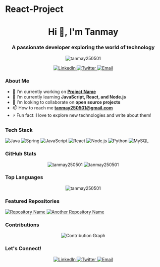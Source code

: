 # React-Project
<!-- Header Section -->
<h1 align="center">Hi 👋, I'm Tanmay</h1>
<h3 align="center">A passionate developer exploring the world of technology</h3>

<!-- Visitor Count -->
<p align="center">
  <img src="https://komarev.com/ghpvc/?username=tanmay250501&label=Profile%20views&color=0e75b6&style=flat" alt="tanmay250501" />
</p>

<!-- Social Media Links -->
<p align="center">
  <a href="https://linkedin.com/in/tanmay250501" target="blank">
    <img src="https://img.shields.io/badge/LinkedIn-blue?style=for-the-badge&logo=linkedin&logoColor=white" alt="LinkedIn" />
  </a>
  <a href="https://twitter.com/tanmay250501" target="blank">
    <img src="https://img.shields.io/badge/Twitter-blue?style=for-the-badge&logo=twitter&logoColor=white" alt="Twitter" />
  </a>
  <a href="mailto:tanmay250501@gmail.com" target="blank">
    <img src="https://img.shields.io/badge/Email-D14836?style=for-the-badge&logo=gmail&logoColor=white" alt="Email" />
  </a>
</p>

<!-- About Me Section -->
### About Me
- 🔭 I’m currently working on **[Project Name](https://github.com/tanmay250501/Project-Name)**
- 🌱 I’m currently learning **JavaScript, React, and Node.js**
- 👯 I’m looking to collaborate on **open source projects**
- 📫 How to reach me **tanmay250501@gmail.com**
- ⚡ Fun fact: I love to explore new technologies and write about them!

<!-- Tech Stack Section -->
### Tech Stack
<p align="left">
  <img src="https://img.shields.io/badge/Java-ED8B00?style=for-the-badge&logo=java&logoColor=white" alt="Java" />
  <img src="https://img.shields.io/badge/Spring-6DB33F?style=for-the-badge&logo=spring&logoColor=white" alt="Spring" />
  <img src="https://img.shields.io/badge/JavaScript-F7DF1E?style=for-the-badge&logo=javascript&logoColor=black" alt="JavaScript" />
  <img src="https://img.shields.io/badge/React-61DAFB?style=for-the-badge&logo=react&logoColor=black" alt="React" />
  <img src="https://img.shields.io/badge/Node.js-339933?style=for-the-badge&logo=nodedotjs&logoColor=white" alt="Node.js" />
  <img src="https://img.shields.io/badge/Python-3776AB?style=for-the-badge&logo=python&logoColor=white" alt="Python" />
  <img src="https://img.shields.io/badge/MySQL-4479A1?style=for-the-badge&logo=mysql&logoColor=white" alt="MySQL" />
</p>

<!-- GitHub Stats Section -->
### GitHub Stats
<p align="center">
  <img src="https://github-readme-stats.vercel.app/api?username=tanmay250501&show_icons=true&locale=en" alt="tanmay250501" />
  <img src="https://github-readme-streak-stats.herokuapp.com/?user=tanmay250501&" alt="tanmay250501" />
</p>

<!-- Top Languages Section -->
### Top Languages
<p align="center">
  <img src="https://github-readme-stats.vercel.app/api/top-langs?username=tanmay250501&show_icons=true&locale=en&layout=compact" alt="tanmay250501" />
</p>

<!-- Featured Repositories Section -->
### Featured Repositories
<p align="left">
  <a href="https://github.com/tanmay250501/Repository-Name">
    <img src="https://github-readme-stats.vercel.app/api/pin/?username=tanmay250501&repo=Repository-Name" alt="Repository Name" />
  </a>
  <a href="https://github.com/tanmay250501/Another-Repository-Name">
    <img src="https://github-readme-stats.vercel.app/api/pin/?username=tanmay250501&repo=Another-Repository-Name" alt="Another Repository Name" />
  </a>
</p>

<!-- Contributions Section -->
### Contributions
<p align="center">
  <img src="https://activity-graph.herokuapp.com/graph?username=tanmay250501&theme=github" alt="Contribution Graph" />
</p>

<!-- Footer Section -->
### Let's Connect!
<p align="center">
  <a href="https://linkedin.com/in/tanmay250501" target="blank">
    <img src="https://img.shields.io/badge/LinkedIn-blue?style=for-the-badge&logo=linkedin&logoColor=white" alt="LinkedIn" />
  </a>
  <a href="https://twitter.com/tanmay250501" target="blank">
    <img src="https://img.shields.io/badge/Twitter-blue?style=for-the-badge&logo=twitter&logoColor=white" alt="Twitter" />
  </a>
  <a href="mailto:tanmay250501@gmail.com" target="blank">
    <img src="https://img.shields.io/badge/Email-D14836?style=for-the-badge&logo=gmail&logoColor=white" alt="Email" />
  </a>
</p>
